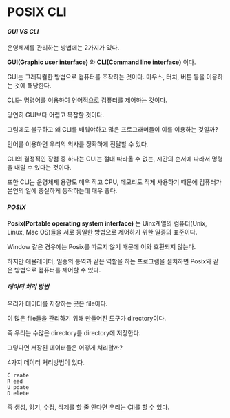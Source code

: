 # POSIX CLI

#### *GUI VS CLI*
운영체제를 관리하는 방법에는 2가지가 있다. 

**GUI(Graphic user interface)** 와 **CLI(Command line interface)** 이다.

GUI는 그래픽컬한 방법으로 컴퓨터를 조작하는 것이다. 마우스, 터치, 버튼 등을 이용하는 것에 해당한다. 

CLI는 명령어를 이용하여 언어적으로 컴퓨터를 제어하는 것이다. 

당연히 GUI보다 어렵고 복잡할 것이다. 

그럼에도 불구하고 왜 CLI를 배워야하고 많은 프로그래머들이 이를 이용하는 것일까?

언어를 이용하면 우리의 의사를 정확하게 전달할 수 있다. 

CLI의 결정적인 장점 중 하나는 GUI는 절대 따라올 수 없는, 시간의 순서에 따라서 명령을 내릴 수 있다는 것이다. 

또한 CLI는 운영체제 용량도 매우 작고 CPU, 메모리도 적게 사용하기 때문에 컴퓨터가 본연의 일에 충실하게 동작하는데 매우 좋다.

#### *POSIX*

**Posix(Portable operating system interface)** 는 Uinx계열의 컴퓨터(Unix, Linux, Mac OS)들을 서로 동일한 방법으로 제어하기 위한 일종의 표준이다.

Window 같은 경우에는 Posix를 따르지 않기 때문에 이와 호환되지 않는다. 

하지만 에뮬레이터, 일종의 통역과 같은 역할을 하는 프로그램을 설치하면 Posix와 같은 방법으로 컴퓨터를 제어할 수 있다. 

#### *데이터 처리 방법*

우리가 데이터를 저장하는 곳은 file이다. 

이 많은 file들을 관리하기 위해 만들어진 도구가 directory이다.

즉 우리는 수많은 directory를 directory에 저장한다.

그렇다면 저장된 데이터들은 어떻게 처리할까?

4가지 데이터 처리방법이 있다.

```
C reate
R ead
U pdate
D elete
```

즉 생성, 읽기, 수정, 삭제를 할 줄 안다면 우리는 Cli를 할 수 있다. 


